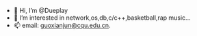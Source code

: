 - 👋 Hi, I’m @Dueplay
- 👀 I’m interested in network,os,db,c/c++,basketball,rap music...
- 📫 email: guoxianjun@cqu.edu.cn.

<!---
Dueplay/Dueplay is a ✨ special ✨ repository because its `README.md` (this file) appears on your GitHub profile.
You can click the Preview link to take a look at your changes.
--->

